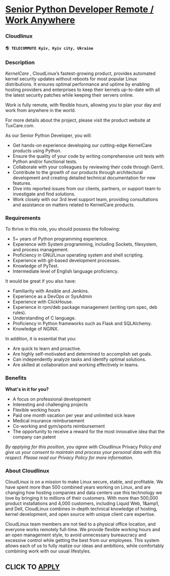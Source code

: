 # [Senior Python Developer Remote / Work Anywhere](https://www.remotewlb.com/apply/senior-python-developer-remote-work-anywhere-86270)  
### Cloudlinux  
#### `🌎 TELECOMMUTE Kyiv, Kyiv city, Ukraine`  

### **Description**

 _KernelCare_ , CloudLinux’s fastest-growing product, provides automated kernel security updates without reboots for most popular Linux distributions. It ensures optimal performance and uptime by enabling hosting providers and enterprises to keep their kernels up-to-date with all the latest security patches while keeping their servers online.

Work is fully remote, with flexible hours, allowing you to plan your day and work from anywhere in the world.

For more details about the project, please visit the product website at TuxCare.com.

As our Senior Python Developer, you will:

  * Get hands-on experience developing our cutting-edge KernelCare products using Python.
  * Ensure the quality of your code by writing comprehensive unit tests with Python and/or functional tests.
  * Collaborate with your colleagues by reviewing their code through Gerrit.
  * Contribute to the growth of our products through architectural development and creating detailed technical documentation for new features.
  * Dive into reported issues from our clients, partners, or support team to investigate and find solutions.
  * Work closely with our 3rd level support team, providing consultations and assistance on matters related to KernelCare products.

### **Requirements**

To thrive in this role, you should possess the following:

  * 5+ years of Python programming experience.
  * Experience with System programming, including Sockets, filesystem, and process management.
  * Proficiency in GNU/Linux operating system and shell scripting.
  * Experience with git-based development processes.
  * Knowledge of PyTest.
  * Intermediate level of English language proficiency.

It would be great if you also have:

  * Familiarity with Ansible and Jenkins.
  * Experience as a DevOps or SysAdmin 
  * Experience with ClickHouse.
  * Experience in rpm/deb package management (writing rpm spec, deb rules).
  * Understanding of C language.
  * Proficiency in Python frameworks such as Flask and SQLAlchemy.
  * Knowledge of NGINX.

In addition, it is essential that you:

  * Are quick to learn and proactive.
  * Are highly self-motivated and determined to accomplish set goals.
  * Can independently analyze tasks and identify optimal solutions.
  * Are skilled at collaboration and working effectively in teams.

### **Benefits**

 **What's in it for you?**

  * A focus on professional development 
  * Interesting and challenging projects
  * Flexible working hours
  * Paid one month vacation per year and unlimited sick leave
  * Medical insurance reimbursement
  * Co-working and gym/sports reimbursement
  * The opportunity to receive a reward for the most innovative idea that the company can patent

_By applying for this position, you agree with_ Cloudlinux Privacy Policy _and give us your consent to maintain and process your personal data with this respect. Please read our Privacy Policy for more information._

###  **About Cloudlinux**

CloudLinux is on a mission to make Linux secure, stable, and profitable. We have spent more than 500 combined years working on Linux, and are changing how hosting companies and data centers use this technology we love by bringing it to millions of their customers. With more than 500,000 product installations and 4,000 customers, including Liquid Web, 1&amp1, and Dell, CloudLinux combines in-depth technical knowledge of hosting, kernel development, and open source with unique client care expertise.  
  
CloudLinux team members are not tied to a physical office location, and everyone works remotely full-time. We provide flexible working hours and an open management style, to avoid unnecessary bureaucracy and excessive control while getting the best from our employees. This system allows each of us to fully realize our ideas and ambitions, while comfortably combining work with our usual lifestyles.

  
## CLICK TO [APPLY](https://www.remotewlb.com/apply/senior-python-developer-remote-work-anywhere-86270)

